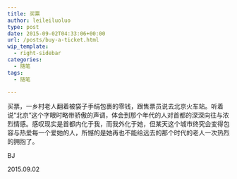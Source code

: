 ```yaml
---
title: 买票
author: leileiluoluo
type: post
date: 2015-09-02T04:33:06+00:00
url: /posts/buy-a-ticket.html
wip_template:
  - right-sidebar
categories:
  - 随笔
tags:
  - 随笔

---
```

买票，一乡村老人翻着被袋子手绢包裹的零钱，跟售票员说去北京火车站。听着说“北京”这个字眼时略带骄傲的声调，体会到那个年代的人对首都的深深向往与浓烈情感。感叹现实是首都内化于我，而我外化于她，但某天这个城市终究会变得包容与热爱每一个爱她的人，所憾的是她再也不能给远去的那个时代的老人一次热烈的拥抱了。

BJ
  
2015.09.02